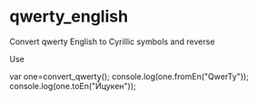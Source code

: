 # qwerty_english
Convert qwerty English to Cyrillic symbols and reverse

Use

var one=convert_qwerty();
console.log(one.fromEn("QwerTy"));
console.log(one.toEn("Йцукен"));